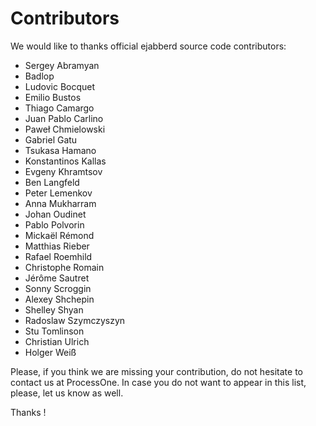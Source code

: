 # Contributors

We would like to thanks official ejabberd source code contributors:

- Sergey Abramyan
- Badlop
- Ludovic Bocquet
- Emilio Bustos
- Thiago Camargo
- Juan Pablo Carlino
- Paweł Chmielowski
- Gabriel Gatu
- Tsukasa Hamano
- Konstantinos Kallas
- Evgeny Khramtsov
- Ben Langfeld
- Peter Lemenkov
- Anna Mukharram
- Johan Oudinet
- Pablo Polvorin
- Mickaël Rémond
- Matthias Rieber
- Rafael Roemhild
- Christophe Romain
- Jérôme Sautret
- Sonny Scroggin
- Alexey Shchepin
- Shelley Shyan
- Radoslaw Szymczyszyn
- Stu Tomlinson
- Christian Ulrich
- Holger Weiß

Please, if you think we are missing your contribution, do not hesitate to contact us at ProcessOne.
In case you do not want to appear in this list, please, let us know as well.

Thanks !
